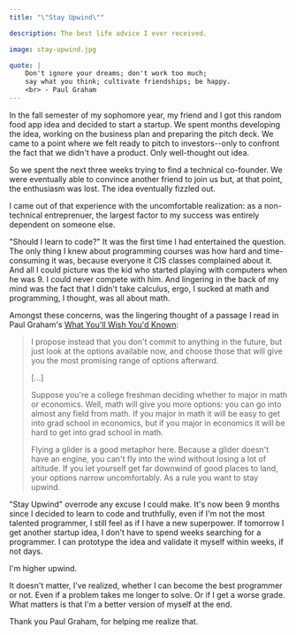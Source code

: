 ```yaml
---
title: "\"Stay Upwind\""

description: The best life advice I ever received.

image: stay-upwind.jpg

quote: |
    Don't ignore your dreams; don't work too much;
    say what you think; cultivate friendships; be happy.
    <br> - Paul Graham
---
```


In the fall semester of my sophomore year, my friend and I got this random food app idea and decided to start a startup. We spent months developing the idea, working on the business plan and preparing the pitch deck. We came to a point where we felt ready to pitch to investors--only to confront the fact that we didn't have a product. Only well-thought out idea.

So we spent the next three weeks trying to find a technical co-founder. We were eventually able to convince another friend to join us but, at that point, the enthusiasm was lost. The idea eventually fizzled out. 

I came out of that experience with the uncomfortable realization: as a non-technical entreprenuer, the largest factor to my success was entirely dependent on someone else.

"Should I learn to code?" It was the first time I had entertained the question. The only thing I knew about programming courses was how hard and time-consuming it was, because everyone it CIS classes complained about it. And all I could picture was the kid who started playing with computers when he was 9. I could never compete with him.  And lingering in the back of my mind was the fact that I didn't take calculus, ergo, I sucked at math and programming, I thought, was all about math.

Amongst these concerns, was the lingering thought of a passage I read in Paul Graham's [What You'll Wish You'd Known](http://www.paulgraham.com/hs.html):

>I propose instead that you don't commit to anything in the future, but just look at the options available now, and choose those that will give you the most promising range of options afterward.
>
> [...]
>
>Suppose you're a college freshman deciding whether to major in math or economics. Well, math will give you more options: you can go into almost any field from math. If you major in math it will be easy to get into grad school in economics, but if you major in economics it will be hard to get into grad school in math.
>
>Flying a glider is a good metaphor here. Because a glider doesn't have an engine, you can't fly into the wind without losing a lot of altitude. If you let yourself get far downwind of good places to land, your options narrow uncomfortably. As a rule you want to stay upwind.

"Stay Upwind" overrode any excuse I could make. It's now been 9 months since I decided to learn to code and truthfully, even if I'm not the most talented programmer, I still feel as if I have a new superpower. If tomorrow I get another startup idea, I don't have to spend weeks searching for a programmer. I can prototype the idea and validate it myself within weeks, if not days.

I'm higher upwind.

It doesn't matter, I've realized, whether I can become the best programmer or not. Even if a problem takes me longer to solve. Or if I get a worse grade. What matters is that I'm a better version of myself at the end.

Thank you Paul Graham, for helping me realize that.
